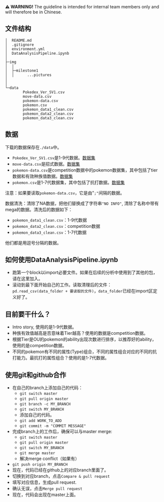<div class="alert alert-block alert-warning">
<b>⚠️ WARNING! </b> The guideline is intended for internal team members only and will therefore be in Chinese.
</div>

## 文件结构
```shell
│  README.md
│  .gitignore
│  environment.yml
│  DataAnalysisPipeline.ipynb
│
├─img
│  │
│  ├─milestone1
│  │      ...pictures
│
│
└─data
        Pokedex_Ver_SV1.csv
        move-data.csv
        pokemon-data.csv
        pokemon.csv
        pokemon_data1_clean.csv
        pokemon_data2_clean.csv
        pokemon_data3_clean.csv

```
## 数据
下载的数据保存在```./data```中。
- ```Pokedex_Ver_SV1.csv```是1-9代数据。[数据集](https://www.kaggle.com/datasets/takamasakato/pokemon-all-status-data) 
- ```move-data.csv```是招式数据。[数据集](https://www.kaggle.com/datasets/n2cholas/competitive-pokemon-dataset)
- ```pokemon-data.csv```是competition数据中的pokemon数据集，其中包括了tier数据和有效种族值数据。[数据集](https://www.kaggle.com/datasets/n2cholas/competitive-pokemon-dataset)
- ```pokemon.csv```是1-7代数据集，其中包括了抗打数据。[数据集](https://www.kaggle.com/datasets/rounakbanik/pokemon)

注意：如果要读取```pokemon-data.csv```，它是由"```;"```间隔的数据。

数据清洗：清除了NA数据，把他们替换成了字符串```"NO INFO"```, 清除了名称中带有mega的数据。清洗后的数据如下：
- ```pokemon_data1_clean.csv```：1-9代数据
- ```pokemon_data2_clean.csv```：competition数据
- ```pokemon_data3_clean.csv```：1-7代数据

他们都是用逗号分隔的数据。

## 如何使用DataAnalysisPipeline.ipynb

- 跑第一个block以import必要文件。如果在后续的分析中使用到了其他的包，请在这里加入。
- 滚动到最下面开始自己的工作。读取清理后的文件：```pd.read_csv(data_folder + 要读取的文件)```，```data_folder```已经在import区定义好了。

## 目前要干什么？
- Intro story, 使用的是1-9代数据。
- 种族有效值越高是否意味着Tier越高？使用的数据是competition数据。
- 根据Tier是OU的pokemon的ability出现次数进行排序，以推荐好的ability，使用的是competition数据。
- 不同的pokemon有不同的属性(Type)组合，不同的属性组合对应的不同的抗打能力。最抗打的属性组合？使用的是1-7代数据。

## 使用git和github合作

- 在自己的branch上添加自己的代码：
  - ```git switch master```
  - ```git pull origin master```
  - ```git branch -c MY_BRANCH```
  - ```git switch MY_BRANCH```
  - 添加自己的代码。
  - ```git add WORK_TO_ADD```
  - ```git commit -m "COMMIT MESSAGE"```
- 完成branch上的工作后，确保可以与master merge:
  - ```git switch master```
  - ```git pull origin master```
  - ```git switch MY_BRANCH```
  - ```git merge master```
  - 解决merge conflict（如果有）
- ```git push origin MY_BRANCH```
- 现在，代码已经在github上的对应branch里面了。
- 切换到对应branch，点击```Compare & pull request```
- 填写对应信息，生成pull request.
- 确认无误，点击```Merge pull request```
- 现在，代码会出现在master上面。